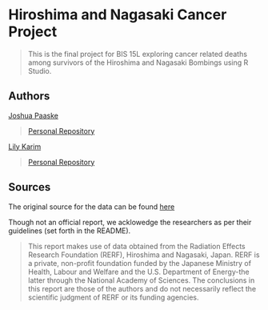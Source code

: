 # Hiroshima and Nagasaki Cancer Project 

> This is the final project for BIS 15L exploring cancer related deaths among survivors of the Hiroshima and Nagasaki Bombings using R Studio.

## Authors

[Joshua Paaske](mailto:jjpaaske@ucdavis.edu)

> [Personal Repository](https://github.com/jjpaaske/BIS15W2020_jpaaske)  

[Lily Karim](mailto:lmkarim@ucdavis.edu)

> [Personal Repository](https://github.com/lilymaryam/BIS15W2020_lkarim)

## Sources

The original source for the data can be found [here](https://www.rerf.or.jp/en/library/data-en/lss10cm/)

Though not an official report, we acklowedge the researchers as per their guidelines (set forth in the README).

> This report makes use of data obtained from the Radiation Effects Research Foundation (RERF), Hiroshima and Nagasaki, Japan. RERF is a private, non-profit foundation funded by the Japanese Ministry of Health, Labour and Welfare and the U.S. Department of Energy-the latter through the National Academy of Sciences. The conclusions in this report are those of the authors and do not necessarily reflect the scientific judgment of RERF or its funding agencies.

